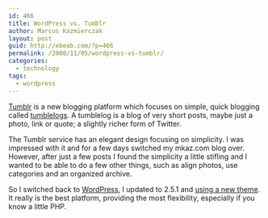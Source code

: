 ```yaml
---
id: 466
title: WordPress vs. Tumblr
author: Marcus Kazmierczak
layout: post
guid: http://ebeab.com/?p=466
permalink: /2008/11/05/wordpress-vs-tumblr/
categories:
  - technology
tags:
  - wordpress
---
```

[Tumblr][1] is a new blogging platform which focuses on simple, quick blogging called [tumblelogs][2]. A tumblelog is a blog of very short posts, maybe just a photo, link or quote; a slightly richer form of Twitter.

The Tumblr service has an elegant design focusing on simplicity. I was impressed with it and for a few days switched my mkaz.com blog over. However, after just a few posts I found the simplicity a little stifling and I wanted to be able to do a few other things, such as align photos, use categories and an organized archive.

So I switched back to [WordPress][3], I updated to 2.5.1 and [using a new theme][4]. It really is the best platform, providing the most flexibility, especially if you know a little PHP.

 [1]: http://www.tumblr.com/
 [2]: http://en.wikipedia.org/wiki/Tumblelog
 [3]: http://wordpress.org/
 [4]: http://www.plaintxt.org/wordpress.html#blogtxt